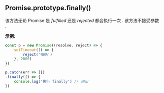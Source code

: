 ## Promise.prototype.finally()

该方法无论 Promise 是 *fulfilled* 还是 *rejected* 都会执行一次 . 该方法不接受参数 . 



**示例:**

```js
const p = new Promise((resolve, reject) => {
    setTimeout(() => {
        reject('拒绝')
    }, 2000)
})

p.catch(err => {})
.finally(() => {
    console.log('执行 finally') // 输出
})
```

